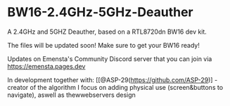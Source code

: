 # BW16-2.4GHz-5GHz-Deauther
A 2.4GHz and 5GHZ Deauther, based on a RTL8720dn BW16 dev kit.


The files will be updated soon! Make sure to get your BW16 ready!


Updates on Emensta's Community Discord server that you can join via https://emensta.pages.dev


In development together with:
[[@ASP-29(https://github.com/ASP-29)] - creator of the algorithm
I focus on adding physical use (screen&buttons to navigate), aswell as thewwebservers design